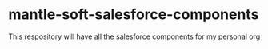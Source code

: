# mantle-soft-salesforce-components
This respository will have all the salesforce components for my personal org
